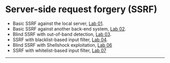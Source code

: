 # Server-side request forgery (SSRF)

- Basic SSRF against the local server, [Lab 01](./Lab%2001/README.md).
- Basic SSRF against another back-end system, [Lab 02](./Lab%2002/README.md).
- Blind SSRF with out-of-band detection, [Lab 03](./Lab%2003/README.md).
- SSRF with blacklist-based input filter, [Lab 04](./Lab%2004/README.md).
- Blind SSRF with Shellshock exploitation, [Lab 06](./Lab%2006/README.md)
- SSRF with whitelist-based input filter, [Lab 07](./Lab%2007/README.md)

---
